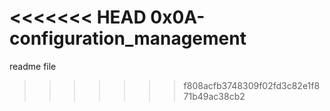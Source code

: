 <<<<<<< HEAD
0x0A-configuration_management
=======
readme file
>>>>>>> f808acfb3748309f02fd3c82e1f871b49ac38cb2
